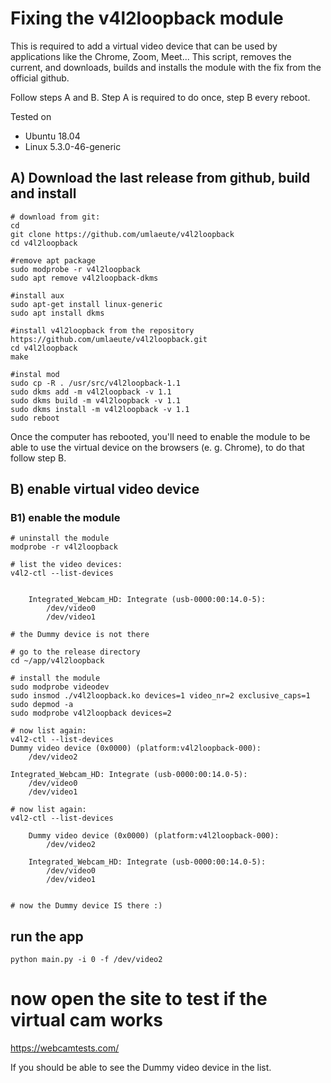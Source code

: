# Fixing the v4l2loopback module

This is required to add a virtual video device that can be used by applications like the Chrome, Zoom, Meet...
This script, removes the current, and downloads, builds and installs the module with 
the fix from the official github. 

Follow steps A and B. Step A is required to do once, step B every reboot.

Tested on 
- Ubuntu 18.04
- Linux 5.3.0-46-generic


## A) Download the last release from github, build and install


```
# download from git:
cd 
git clone https://github.com/umlaeute/v4l2loopback
cd v4l2loopback

#remove apt package
sudo modprobe -r v4l2loopback
sudo apt remove v4l2loopback-dkms

#install aux
sudo apt-get install linux-generic
sudo apt install dkms

#install v4l2loopback from the repository
https://github.com/umlaeute/v4l2loopback.git
cd v4l2loopback
make

#instal mod
sudo cp -R . /usr/src/v4l2loopback-1.1
sudo dkms add -m v4l2loopback -v 1.1
sudo dkms build -m v4l2loopback -v 1.1
sudo dkms install -m v4l2loopback -v 1.1
sudo reboot
```
Once the computer has rebooted, you'll need to enable the module to be able to use the virtual 
device on the browsers (e. g. Chrome), to do that follow step B.

## B) enable virtual video device 

### B1) enable the module

```
# uninstall the module
modprobe -r v4l2loopback

# list the video devices:
v4l2-ctl --list-devices


	Integrated_Webcam_HD: Integrate (usb-0000:00:14.0-5):
		/dev/video0
		/dev/video1

# the Dummy device is not there

# go to the release directory
cd ~/app/v4l2loopback 

# install the module
sudo modprobe videodev
sudo insmod ./v4l2loopback.ko devices=1 video_nr=2 exclusive_caps=1
sudo depmod -a
sudo modprobe v4l2loopback devices=2

# now list again:
v4l2-ctl --list-devices
Dummy video device (0x0000) (platform:v4l2loopback-000):
	/dev/video2

Integrated_Webcam_HD: Integrate (usb-0000:00:14.0-5):
	/dev/video0
	/dev/video1

# now list again:
v4l2-ctl --list-devices

	Dummy video device (0x0000) (platform:v4l2loopback-000):
		/dev/video2

	Integrated_Webcam_HD: Integrate (usb-0000:00:14.0-5):
		/dev/video0
		/dev/video1


# now the Dummy device IS there :)

```

## run the app
```
python main.py -i 0 -f /dev/video2
```

# now open the site to test if the virtual cam works 
https://webcamtests.com/


If you should be able to see the Dummy video device in the list.



